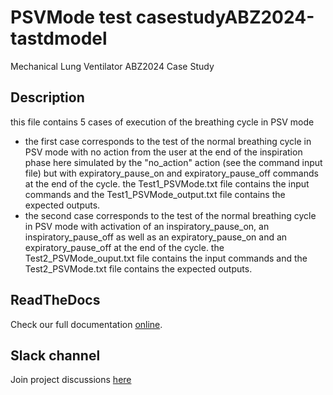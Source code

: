 # PSVMode test casestudyABZ2024-tastdmodel
Mechanical Lung Ventilator ABZ2024 Case Study

## Description

this file contains 5 cases of execution of the breathing cycle in PSV mode
- the first case corresponds to the test of the normal breathing cycle in PSV mode with no action from the user at the end of the inspiration phase here simulated by the "no_action" action (see the command input file) but with expiratory_pause_on and expiratory_pause_off commands at the end of the cycle. the Test1_PSVMode.txt file contains the input commands and the Test1_PSVMode_output.txt file contains the expected outputs.
- the second case corresponds to the test of the normal breathing cycle in PSV mode with activation of an inspiratory_pause_on, an inspiratory_pause_off as well as an expiratory_pause_on and an expiratory_pause_off at the end of the cycle. the Test2_PSVMode_ouput.txt file contains the input commands and the Test2_PSVMode.txt file contains the expected outputs.




## ReadTheDocs

Check our full documentation [online](https://castd.readthedocs.io/).

## Slack channel

Join project discussions [here](https://astd-cse.slack.com/)
